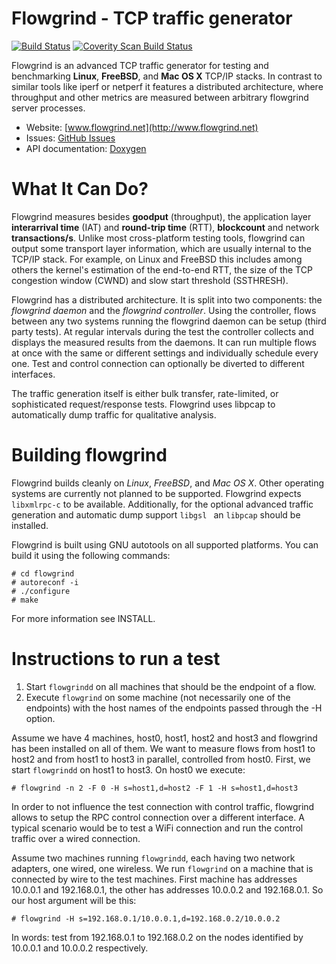 Flowgrind - TCP traffic generator
=================================

[![Build Status](https://travis-ci.org/flowgrind/flowgrind.svg?branch=next)](https://travis-ci.org/flowgrind/flowgrind)
[![Coverity Scan Build Status](https://scan.coverity.com/projects/1663/badge.svg)](https://scan.coverity.com/projects/1663)

Flowgrind is an advanced TCP traffic generator for testing and benchmarking **Linux**, **FreeBSD**, and **Mac OS X** TCP/IP stacks. In contrast to similar tools like iperf or netperf it features a distributed architecture, where throughput and other metrics are measured between arbitrary flowgrind server processes.

* Website: [www.flowgrind.net](http://www.flowgrind.net)
* Issues: [GitHub Issues](https://github.com/flowgrind/flowgrind/issues)
* API documentation: [Doxygen](http://www.flowgrind.net/doxygen/index.html)


What It Can Do?
===============

Flowgrind measures besides **goodput** (throughput), the application layer **interarrival time** (IAT) and **round-trip time** (RTT), **blockcount** and network **transactions/s**. Unlike most cross-platform testing tools, flowgrind can output some transport layer information, which are usually internal to the TCP/IP stack. For example, on Linux and FreeBSD this includes among others the kernel's estimation of the end-to-end RTT, the size of the TCP congestion window (CWND) and slow start threshold (SSTHRESH).

Flowgrind has a distributed architecture. It is split into two components: the *flowgrind daemon* and the *flowgrind controller*. Using the controller, flows between any two systems running the flowgrind daemon can be setup (third party tests). At regular intervals during the test the controller collects and displays the measured results from the daemons. It can run multiple flows at once with the same or different settings and individually schedule every one. Test and control connection can optionally be diverted to different interfaces.

The traffic generation itself is either bulk transfer, rate-limited, or sophisticated request/response tests. Flowgrind uses libpcap to automatically dump traffic for qualitative analysis.


Building flowgrind
==================

Flowgrind builds cleanly on *Linux*, *FreeBSD*, and *Mac OS X*. Other operating systems are currently not planned to be supported. Flowgrind expects `libxmlrpc-c` to be available. Additionally, for the optional advanced traffic generation and automatic dump support `libgsl ` an `libpcap` should be installed.

Flowgrind is built using GNU autotools on all supported platforms. You can build it using the following commands:

	# cd flowgrind
	# autoreconf -i
	# ./configure
	# make

For more information see INSTALL.


Instructions to run a test
==========================

1. Start `flowgrindd` on all machines that should be the endpoint of a flow.
2. Execute `flowgrind` on some machine (not necessarily one of the endpoints) with the host names of the endpoints passed through the -H option.

Assume we have 4 machines, host0, host1, host2 and host3 and flowgrind has been installed on all of them. We want to measure flows from host1 to host2 and from host1 to host3 in parallel, controlled from host0. First, we start `flowgrindd` on host1 to host3. On host0 we execute:

	# flowgrind -n 2 -F 0 -H s=host1,d=host2 -F 1 -H s=host1,d=host3

In order to not influence the test connection with control traffic, flowgrind allows to setup the RPC control connection over a different interface. A typical scenario would be to test a WiFi connection and run the control traffic over a wired connection.

Assume two machines running `flowgrindd`, each having two network adapters, one wired, one wireless. We run `flowgrind` on a machine that is connected by wire to the test machines. First machine has addresses 10.0.0.1 and 192.168.0.1, the other has addresses 10.0.0.2 and 192.168.0.1. So our host argument will be this:

	# flowgrind -H s=192.168.0.1/10.0.0.1,d=192.168.0.2/10.0.0.2

In words: test from 192.168.0.1 to 192.168.0.2 on the nodes identified by 10.0.0.1 and 10.0.0.2 respectively.
